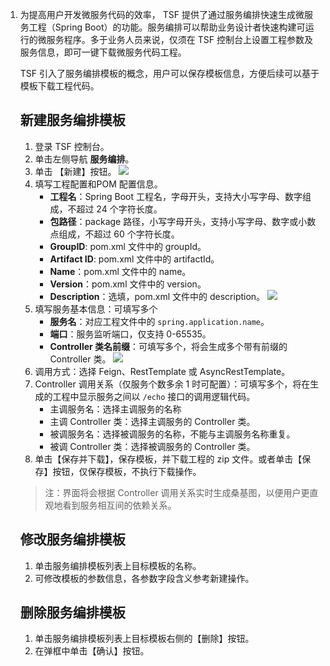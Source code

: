 1. 为提高用户开发微服务代码的效率， TSF 提供了通过服务编排快速生成微服务工程（Spring Boot）的功能。服务编排可以帮助业务设计者快速构建可运行的微服务程序。多于业务人员来说，仅须在 TSF 控制台上设置工程参数及服务信息，即可一键下载微服务代码工程。

   TSF 引入了服务编排模板的概念，用户可以保存模板信息，方便后续可以基于模板下载工程代码。

   ## 新建服务编排模板

   1. 登录 TSF 控制台。
   2. 单击左侧导航 **服务编排**。
   3. 单击 【新建】按钮。
     ![](https://main.qcloudimg.com/raw/aac5532643f6826e41ba6860d8e1832b.png)
   4. 填写工程配置和POM 配置信息。
      - **工程名**：Spring Boot 工程名，字母开头，支持大小写字母、数字组成，不超过 24 个字符长度。
      - **包路径**：package 路径，小写字母开头，支持小写字母、数字或小数点组成，不超过 60 个字符长度。
      - **GroupID**: pom.xml 文件中的 groupId。
      - **Artifact ID**: pom.xml 文件中的 artifactId。
      - **Name**：pom.xml 文件中的 name。
      - **Version**：pom.xml 文件中的 version。
      - **Description**：选填，pom.xml 文件中的 description。
        ![](https://main.qcloudimg.com/raw/a136e859914293560585398fcec4ef6d.png)
   5. 填写服务基本信息：可填写多个
      - **服务名**：对应工程文件中的 `spring.application.name`。
      - **端口**：服务监听端口，仅支持 0-65535。
      - **Controller 类名前缀**：可填写多个，将会生成多个带有前缀的 Controller 类。
        ![](https://main.qcloudimg.com/raw/1ceea047107ccea5fb1d76002954ddd5.png)
   6. 调用方式：选择 Feign、RestTemplate 或 AsyncRestTemplate。
   7. Controller 调用关系（仅服务个数多余 1 时可配置）：可填写多个，将在生成的工程中显示服务之间以 `/echo` 接口的调用逻辑代码。
      - 主调服务名：选择主调服务的名称
      - 主调 Controller 类：选择主调服务的 Controller 类。
      - 被调服务名：选择被调服务的名称，不能与主调服务名称重复。
      - 被调 Controller 类：选择被调服务的 Controller 类。
   8. 单击【保存并下载】，保存模板，并下载工程的 zip 文件。或者单击【保存】按钮，仅保存模板，不执行下载操作。

   > 注：界面将会根据 Controller 调用关系实时生成桑基图，以便用户更直观地看到服务相互间的依赖关系。


   ## 修改服务编排模板

   1. 单击服务编排模板列表上目标模板的名称。
   2. 可修改模板的参数信息，各参数字段含义参考新建操作。

   

   ##  删除服务编排模板

   1. 单击服务编排模板列表上目标模板右侧的【删除】按钮。
   2. 在弹框中单击【确认】按钮。